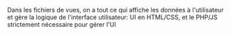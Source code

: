 Dans les fichiers de vues, on a tout ce qui affiche les données à l'utilisateur et gère la logique de l'interface utilisateur: UI en HTML/CSS, et le PHP/JS strictement nécessaire pour gérer l'UI
